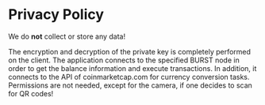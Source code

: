 # Privacy Policy

We do **not** collect or store any data!

The encryption and decryption of the private key is completely performed on the client.
The application connects to the specified BURST node in order to get the balance information and execute transactions. In addition, it connects to the API of coinmarketcap.com for currency conversion tasks. Permissions are not needed, except for the camera, if one decides to scan for QR codes!
